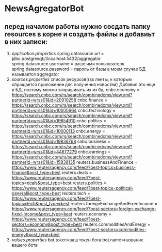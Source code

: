 # NewsAgregatorBot
## перед началом работы нужно сосдать папку resources в корне и создать файлы и добавиьт в них записи: 
  1) _application.properties_
    spring.datasource.url = jdbc:postgresql://localhost:5432/aggregator
  spring.datasource.username = ваше имя пользователя
  spring.datasource.password = пароль от базы
  в моем случае БД называется aggregator
  3) _sources.properties_
     список ресурсов(rss ленты, к которым обращается приложение для получения новостей) Добавил это еще в БД, поэтому можно запрашивать их из бд:
            cnbc.economy = https://search.cnbc.com/rs/search/combinedcms/view.xml?partnerId=wrss01&id=20910258
            cnbc.finance = https://search.cnbc.com/rs/search/combinedcms/view.xml?partnerId=wrss01&id=10000664
            cnbc.technology = https://search.cnbc.com/rs/search/combinedcms/view.xml?partnerId=wrss01&id=19854910
            cnbc.politics = https://search.cnbc.com/rs/search/combinedcms/view.xml?partnerId=wrss01&id=10000113
            cnbc.energy = https://search.cnbc.com/rs/search/combinedcms/view.xml?partnerId=wrss01&id=19836768
            cnbc.business = https://search.cnbc.com/rs/search/combinedcms/view.xml?partnerId=wrss01&id=44877279
            cnbc.earnings = https://search.cnbc.com/rs/search/combinedcms/view.xml?partnerId=wrss01&id=15839135
            reuters.businessAndFinance = https://www.reutersagency.com/feed/?best-topics=business-finance&post_type=best
            reuters.deals = https://www.reutersagency.com/feed/?best-topics=deals&post_type=best
            reuters.politics = https://www.reutersagency.com/feed/?best-topics=political-general&post_type=best
            reuters.tech = https://www.reutersagency.com/feed/?best-topics=tech&post_type=best
            reuters.foreignExchangeAndFixedIncome = https://www.reutersagency.com/feed/?best-sectors=foreign-exchange-fixed-income&post_type=best
            reuters.economy = https://www.reutersagency.com/feed/?best-sectors=economy&post_type=best
            reuters.commoditiesAndEnergy = https://www.reutersagency.com/feed/?best-sectors=commodities-energy&post_type=best
  5) _values.properties_
        bot.token=ваш токен бота
        bot.name=название вашего бота
